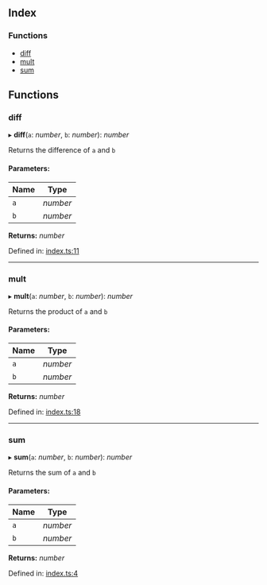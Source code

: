 ## Index

### Functions

* [diff](README.md#diff)
* [mult](README.md#mult)
* [sum](README.md#sum)

## Functions

### diff

▸ **diff**(`a`: *number*, `b`: *number*): *number*

Returns the difference of `a` and `b`

#### Parameters:

Name | Type |
------ | ------ |
`a` | *number* |
`b` | *number* |

**Returns:** *number*

Defined in: [index.ts:11](https://github.com/Xunnamius/workflow-playground/blob/02c50e6/src/index.ts#L11)

___

### mult

▸ **mult**(`a`: *number*, `b`: *number*): *number*

Returns the product of `a` and `b`

#### Parameters:

Name | Type |
------ | ------ |
`a` | *number* |
`b` | *number* |

**Returns:** *number*

Defined in: [index.ts:18](https://github.com/Xunnamius/workflow-playground/blob/02c50e6/src/index.ts#L18)

___

### sum

▸ **sum**(`a`: *number*, `b`: *number*): *number*

Returns the sum of `a` and `b`

#### Parameters:

Name | Type |
------ | ------ |
`a` | *number* |
`b` | *number* |

**Returns:** *number*

Defined in: [index.ts:4](https://github.com/Xunnamius/workflow-playground/blob/02c50e6/src/index.ts#L4)
